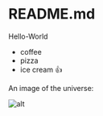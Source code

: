 # README.md
Hello-World

- coffee
- pizza
- ice cream :+1:

An image of the universe:

![alt](http://scienceblogs.com/startswithabang/files/2013/02/2xcluster.jpg)
